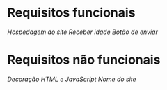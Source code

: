 # Requisitos funcionais
   *Hospedagem do site*
   *Receber idade*
   *Botão de enviar*

# Requisitos não funcionais 
   *Decoração*
   *HTML e JavaScript*
   *Nome do site*
